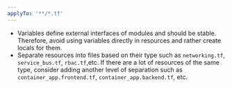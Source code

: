 ```yaml
---
applyTo: '**/*.tf'
---
```

- Variables define external interfaces of modules and should be stable. Therefore, avoid using variables directly in resources and rather create locals for them.
- Separate resources into files based on their type such as `networking.tf`, `service_bus.tf`,  `rbac.tf`,etc. If there are a lot of resources of the same type, consider adding another level of separation such as `container_app.frontend.tf`, `container_app.backend.tf`, etc.